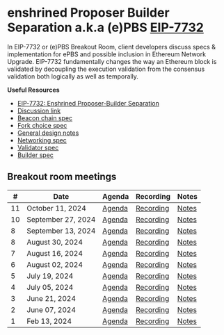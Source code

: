 # enshrined Proposer Builder Separation a.k.a (e)PBS [EIP-7732](https://eips.ethereum.org/EIPS/eip-7732)

In EIP-7732 or (e)PBS Breakout Room, client developers discuss specs & implementation for ePBS and possible inclusion in Ethereum Network Upgrade. EIP-7732 fundamentally changes the way an Ethereum block is validated by decoupling the execution validation from the consensus validation both logically as well as temporally.

**Useful Resources**
- [EIP-7732: Enshrined Proposer-Builder Separation](https://eips.ethereum.org/EIPS/eip-7732)
- [Discussion link](https://ethereum-magicians.org/t/eip-7732-enshrined-proposer-builder-separation-epbs/19634)
- [Beacon chain spec](https://github.com/potuz/consensus-specs/blob/f31929acd92efea3d3ac92ce7a8c6ea05bb2472c/specs/_features/epbs/beacon-chain.md)
- [Fork choice spec](https://github.com/potuz/consensus-specs/blob/f31929acd92efea3d3ac92ce7a8c6ea05bb2472c/specs/_features/epbs/fork-choice.md)
- [General design notes](https://github.com/potuz/consensus-specs/blob/f31929acd92efea3d3ac92ce7a8c6ea05bb2472c/specs/_features/epbs/design.md)
- [Networking spec](https://github.com/terencechain/consensus-specs/blob/6913f0d2bc116cb69420fb058e53e0da7c0cc03c/specs/_features/ePBS/p2p-interface.md)
- [Validator spec](https://github.com/terencechain/consensus-specs/blob/6913f0d2bc116cb69420fb058e53e0da7c0cc03c/specs/_features/ePBS/validator.md)
- [Builder spec](https://github.com/terencechain/consensus-specs/blob/6913f0d2bc116cb69420fb058e53e0da7c0cc03c/specs/_features/ePBS/builder.md)

## Breakout room meetings

| # | Date | Agenda | Recording | Notes |
| -- | --| -- | -- | -- |
|11| October 11, 2024 | [Agenda](https://github.com/ethereum/pm/issues/1173) | [Recording](https://youtu.be/Oo8c37ZfV3A) | [Notes](https://github.com/poojaranjan/pm/blob/master/Breakout-Room-Meetings/(e)PBS/Meeting%2011.md)|
|10| September 27, 2024 | [Agenda](https://github.com/ethereum/pm/issues/1157) | [Recording](https://youtu.be/s5Bx_CWf5yg) | [Notes](https://github.com/poojaranjan/pm/blob/master/Breakout-Room-Meetings/(e)PBS/Meeting%2010.md)|
|8| September 13, 2024 | [Agenda](https://github.com/ethereum/pm/issues/1150) | [Recording](https://youtu.be/2BUsiUnUZYc) | [Notes](https://github.com/poojaranjan/pm/blob/master/Breakout-Room-Meetings/(e)PBS/Meeting%2009.md)|
|8| August 30, 2024 | [Agenda](https://github.com/ethereum/pm/issues/1135) | [Recording](https://youtu.be/BZhYP-JRS7U) | [Notes](https://github.com/poojaranjan/pm/blob/master/Breakout-Room-Meetings/(e)PBS/Meeting%2008.md)|
|7| August 16, 2024 | [Agenda](https://github.com/ethereum/pm/issues/1133) | [Recording](https://youtu.be/fQx_UbaPX-E) | [Notes](https://github.com/poojaranjan/pm/blob/master/Breakout-Room-Meetings/(e)PBS/Meeting%2007.md)|
|6| August 02, 2024 | [Agenda](https://github.com/ethereum/pm/issues/1120) | [Recording](https://www.youtube.com/watch?v=Otxw1uXxFCI) | [Notes](https://github.com/poojaranjan/pm/blob/master/Breakout-Room-Meetings/(e)PBS/Meeting%2006.md)|
|5| July 19, 2024 | [Agenda](https://github.com/ethereum/pm/issues/1095) | [Recording](https://youtu.be/pFJMqk5zkPQ) | [Notes](https://github.com/poojaranjan/pm/blob/master/Breakout-Room-Meetings/(e)PBS/Meeting%2005.md)|
|4| July 05, 2024 | [Agenda](https://github.com/ethereum/pm/issues/1083) | [Recording](https://youtu.be/WC9XsungamU) | [Notes](https://github.com/poojaranjan/pm/blob/master/Breakout-Room-Meetings/(e)PBS/Meeting%2004.md)|
|3| June 21, 2024 | [Agenda](https://github.com/ethereum/pm/issues/1060) | [Recording](https://youtu.be/J1e5iUvcTDU) | [Notes](https://github.com/poojaranjan/pm/blob/master/Breakout-Room-Meetings/(e)PBS/Meeting%2003.md) |
|2| June 07, 2024 | [Agenda](https://github.com/ethereum/pm/issues/1060) | [Recording](https://youtu.be/w7Wa6oprEhQ) | [Notes](https://github.com/poojaranjan/pm/blob/master/Breakout-Room-Meetings/(e)PBS/Meeting%2002.md) |
|1| Feb 13, 2024 | [Agenda](https://github.com/ethereum/pm/issues/953) | [Recording](https://youtu.be/63juNVzd1P4) | [Notes](https://github.com/poojaranjan/pm/blob/master/Breakout-Room-Meetings/(e)PBS/Meeting%2001.md) |



